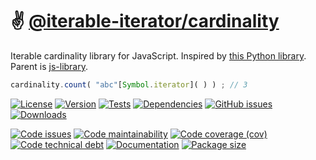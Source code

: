 :v: [@iterable-iterator/cardinality](https://iterable-iterator.github.io/cardinality)
==

Iterable cardinality library for JavaScript.
Inspired by [this Python library](https://github.com/wbolster/cardinality).
Parent is [js-library](https://github.com/make-github-pseudonymous-again/js-library).

```js
cardinality.count( "abc"[Symbol.iterator]( ) ) ; // 3
```

[![License](https://img.shields.io/github/license/iterable-iterator/cardinality.svg)](https://raw.githubusercontent.com/iterable-iterator/cardinality/main/LICENSE)
[![Version](https://img.shields.io/npm/v/@iterable-iterator/cardinality.svg)](https://www.npmjs.org/package/@iterable-iterator/cardinality)
[![Tests](https://img.shields.io/github/workflow/status/iterable-iterator/cardinality/ci:test?event=push&label=tests)](https://github.com/iterable-iterator/cardinality/actions/workflows/ci:test.yml?query=branch:main)
[![Dependencies](https://img.shields.io/librariesio/github/iterable-iterator/cardinality.svg)](https://github.com/iterable-iterator/cardinality/network/dependencies)
[![GitHub issues](https://img.shields.io/github/issues/iterable-iterator/cardinality.svg)](https://github.com/iterable-iterator/cardinality/issues)
[![Downloads](https://img.shields.io/npm/dm/@iterable-iterator/cardinality.svg)](https://www.npmjs.org/package/@iterable-iterator/cardinality)

[![Code issues](https://img.shields.io/codeclimate/issues/iterable-iterator/cardinality.svg)](https://codeclimate.com/github/iterable-iterator/cardinality/issues)
[![Code maintainability](https://img.shields.io/codeclimate/maintainability/iterable-iterator/cardinality.svg)](https://codeclimate.com/github/iterable-iterator/cardinality/trends/churn)
[![Code coverage (cov)](https://img.shields.io/codecov/c/gh/iterable-iterator/cardinality/main.svg)](https://codecov.io/gh/iterable-iterator/cardinality)
[![Code technical debt](https://img.shields.io/codeclimate/tech-debt/iterable-iterator/cardinality.svg)](https://codeclimate.com/github/iterable-iterator/cardinality/trends/technical_debt)
[![Documentation](https://iterable-iterator.github.io/cardinality/badge.svg)](https://iterable-iterator.github.io/cardinality/source.html)
[![Package size](https://img.shields.io/bundlephobia/minzip/@iterable-iterator/cardinality)](https://bundlephobia.com/result?p=@iterable-iterator/cardinality)
